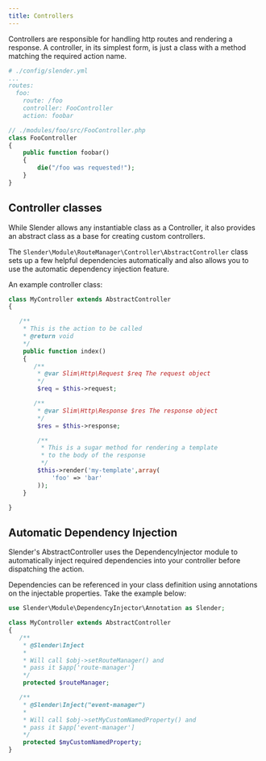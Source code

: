 ```yaml
---
title: Controllers
---
```


Controllers are responsible for handling http routes and rendering a
response. A controller, in its simplest form, is just a class with a
method matching the required action name.

```yaml
# ./config/slender.yml
...
routes:
  foo:
    route: /foo
    controller: FooController
    action: foobar
```
```php
// ./modules/foo/src/FooController.php
class FooController
{
    public function foobar()
    {
        die("/foo was requested!");
    }
}
```

## Controller classes
While Slender allows any instantiable class as a Controller, it also provides
an abstract class as a base for creating custom controllers.

The `Slender\Module\RouteManager\Controller\AbstractController` class sets up a
few helpful dependencies automatically and also allows you to use the
automatic dependency injection feature.

An example controller class:
```php
class MyController extends AbstractController
{

   /**
    * This is the action to be called
    * @return void
    */
    public function index()
    {
       /**
        * @var Slim\Http\Request $req The request object
        */
        $req = $this->request;

       /**
        * @var Slim\Http\Response $res The response object
        */
        $res = $this->response;

        /**
         * This is a sugar method for rendering a template
         * to the body of the response
         */
        $this->render('my-template',array(
            'foo' => 'bar'
        ));
    }

}
```



## Automatic Dependency Injection
Slender's AbstractController uses the DependencyInjector
module to automatically inject required dependencies into
your controller before dispatching the action.

Dependencies can be referenced in your class definition using
annotations on the injectable properties. Take the example below:
```php
use Slender\Module\DependencyInjector\Annotation as Slender;

class MyController extends AbstractController
{
   /**
    * @Slender\Inject
    *
    * Will call $obj->setRouteManager() and
    * pass it $app['route-manager']
    */
    protected $routeManager;

   /**
    * @Slender\Inject("event-manager")
    *
    * Will call $obj->setMyCustomNamedProperty() and
    * pass it $app['event-manager']
    */
    protected $myCustomNamedProperty;
}


```
